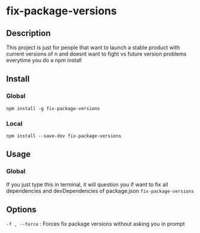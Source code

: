 # fix-package-versions

## Description

This project is just for people that want to launch a stable product with current versions of n and doesnt want to fight vs future version problems everytime you do a npm install

## Install

### Global
`npm install -g fix-package-versions`

### Local
`npm install --save-dev fix-package-versions`


## Usage

### Global
If you just type this in terminal, it will question you if want to fix all dependencies and devDependencies of package.json
`fix-package-versions`


## Options

`-f , --force` : Forces fix package versions without asking you in prompt
